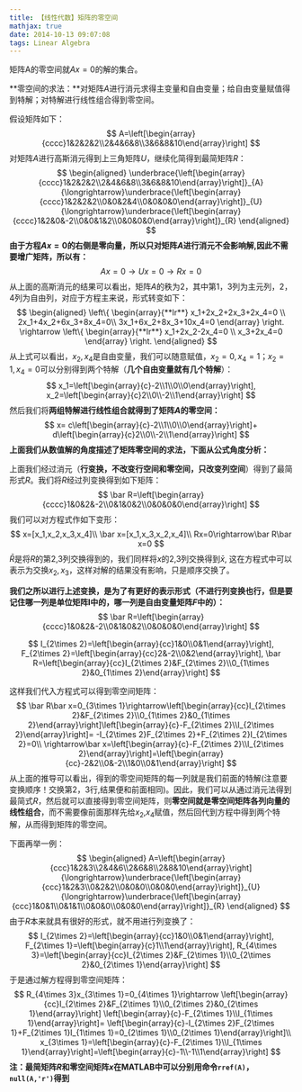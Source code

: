 ```yaml
---
title: 【线性代数】矩阵的零空间
mathjax: true
date: 2014-10-13 09:07:08
tags: Linear Algebra
---
```




矩阵A的零空间就$Ax=0$的解的集合。

**零空间的求法：**对矩阵$A$进行消元求得主变量和自由变量；给自由变量赋值得到特解；对特解进行线性组合得到零空间。



<!--more-->

假设矩阵如下：
$$
A=\left[\begin{array}{cccc}1&2&2&2\\2&4&6&8\\3&6&8&10\end{array}\right]
$$
对矩阵$A$进行高斯消元得到上三角矩阵$U$，继续化简得到最简矩阵$R$：
$$
\begin{aligned}
\underbrace{\left[\begin{array}{cccc}1&2&2&2\\2&4&6&8\\3&6&8&10\end{array}\right]}_{A}
{\longrightarrow}\underbrace{\left[\begin{array}{cccc}1&2&2&2\\0&0&2&4\\0&0&0&0\end{array}\right]}_{U}
{\longrightarrow}\underbrace{\left[\begin{array}{cccc}1&2&0&-2\\0&0&1&2\\0&0&0&0\end{array}\right]}_{R}
\end{aligned}
$$
**由于方程$Ax=0$的右侧是零向量，所以只对矩阵$A$进行消元不会影响解,因此不需要增广矩阵，所以有：**
$$
Ax=0\rightarrow Ux=0\rightarrow Rx=0
$$
从上面的高斯消元的结果可以看出，矩阵$A$的秩为$2$，其中第$1$，$3$列为主元列，$2$，$4$列为自由列，对应于方程主来说，形式转变如下：
$$
\begin{aligned}
\left\{  
             \begin{array}{**lr**}  
             x_1+2x_2+2x_3+2x_4=0 \\  
             2x_1+4x_2+6x_3+8x_4=0\\  
             3x_1+6x_2+8x_3+10x_4=0   
             \end{array}  
\right. \rightarrow
\left\{  
             \begin{array}{**lr**}  
             x_1+2x_2-2x_4=0 \\  
             x_3+2x_4=0  
             \end{array}  
\right. 
\end{aligned}
$$
从上式可以看出，$x_2,x_4$是自由变量，我们可以随意赋值，$x_2=0, x_4=1$；$x_2=1,x_4=0$可以分别得到两个特解（**几个自由变量就有几个特解**）：
$$
x_1=\left[\begin{array}{c}-2\\1\\0\\0\end{array}\right],
x_2=\left[\begin{array}{c}2\\0\\-2\\1\end{array}\right]
$$
然后我们将**两组特解进行线性组合就得到了矩阵$A$的零空间：**
$$
x=
c\left[\begin{array}{c}-2\\1\\0\\0\end{array}\right]+
d\left[\begin{array}{c}2\\0\\-2\\1\end{array}\right]
$$
**上面我们从数值解的角度描述了矩阵零空间的求法，下面从公式角度分析：**

上面我们经过消元（**行变换，不改变行空间和零空间，只改变列空间**）得到了最简形式$R$。我们将$R$经过列变换得到如下矩阵：
$$
\bar R=\left[\begin{array}{cccc}1&0&2&-2\\0&1&0&2\\0&0&0&0\end{array}\right]
$$
我们可以对方程式作如下变形：
$$
x=[x_1,x_2,x_3,x_4]\\
\bar x=[x_1,x_3,x_2,x_4]\\
Rx=0\rightarrow\bar R\bar x=0
$$
$\bar R$是将$R$的第2,3列交换得到的，我们同样将$x$的2,3列交换得到$\bar x$, 这在方程式中可以表示为交换$x_2,x_3$，这样对解的结果没有影响，只是顺序交换了。

**我们之所以进行上述变换，是为了有更好的表示形式（不进行列变换也行，但是要记住哪一列是单位矩阵I中的，哪一列是自由变量矩阵$F$中的）：**
$$
\bar R=\left[\begin{array}{cccc}1&0&2&-2\\0&1&0&2\\0&0&0&0\end{array}\right]
$$

$$
I_{2\times 2}=\left[\begin{array}{cc}1&0\\0&1\end{array}\right],
F_{2\times 2}=\left[\begin{array}{cc}2&-2\\0&2\end{array}\right],
\bar R=\left[\begin{array}{cc}I_{2\times 2}&F_{2\times 2}\\0_{1\times 2}&0_{1\times 2}\end{array}\right]
$$

这样我们代入方程式可以得到零空间矩阵：
$$
\bar R\bar x=0_{3\times 1}\rightarrow\left[\begin{array}{cc}I_{2\times 2}&F_{2\times 2}\\0_{1\times 2}&0_{1\times 2}\end{array}\right]\left[\begin{array}{c}-F_{2\times 2}\\I_{2\times 2}\end{array}\right]=
-I_{2\times 2}F_{2\times 2}+F_{2\times 2}I_{2\times 2}=0\\
\rightarrow\bar x=\left[\begin{array}{c}-F_{2\times 2}\\I_{2\times 2}\end{array}\right]=\left[\begin{array}{cc}-2&2\\0&-2\\1&0\\0&1\end{array}\right]
$$
从上面的推导可以看出，得到的零空间矩阵的每一列就是我们前面的特解(注意要变换顺序！交换第$2$，$3$行,结果便和前面相同)。因此，我们可以从通过消元法得到最简式$R$，然后就可以直接得到零空间矩阵，则**零空间就是零空间矩阵各列向量的线性组合**，而不需要像前面那样先给$x_2$,$x_4$赋值，然后回代到方程中得到两个特解，从而得到矩阵的零空间。

下面再举一例：
$$
\begin{aligned}
A=\left[\begin{array}{ccc}1&2&3\\2&4&6\\2&6&8\\2&8&10\end{array}\right]
{\longrightarrow}\underbrace{\left[\begin{array}{ccc}1&2&3\\0&2&2\\0&0&0\\0&0&0\end{array}\right]}_{U}
{\longrightarrow}\underbrace{\left[\begin{array}{ccc}1&0&1\\0&1&1\\0&0&0\\0&0&0\end{array}\right]}_{R}
\end{aligned}
$$
由于$R$本来就具有很好的形式，就不用进行列变换了：
$$
I_{2\times 2}=\left[\begin{array}{cc}1&0\\0&1\end{array}\right],
F_{2\times 1}=\left[\begin{array}{c}1\\1\end{array}\right],
R_{4\times 3}=\left[\begin{array}{cc}I_{2\times 2}&F_{2\times 1}\\0_{2\times 2}&0_{2\times 1}\end{array}\right]
$$
于是通过解方程得到零空间矩阵：
$$
R_{4\times 3}x_{3\times 1}=0_{4\times 1}\rightarrow
\left[\begin{array}{cc}I_{2\times 2}&F_{2\times 1}\\0_{2\times 2}&0_{2\times 1}\end{array}\right]
\left[\begin{array}{c}-F_{2\times 1}\\I_{1\times 1}\end{array}\right]=
\left[\begin{array}{c}-I_{2\times 2}F_{2\times 1}+F_{2\times 1}I_{1\times 1}=0_{2\times 1}\\0_{2\times 1}\end{array}\right]\\
x_{3\times 1}=\left[\begin{array}{c}-F_{2\times 1}\\I_{1\times 1}\end{array}\right]=\left[\begin{array}{c}-1\\-1\\1\end{array}\right]
$$
**注：最简矩阵$R$和零空间矩阵$x$在MATLAB中可以分别用命令`rref(A)`，`null(A,'r')`得到**





